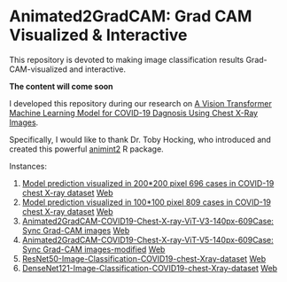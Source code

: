 # Animated2GradCAM:   Grad CAM Visualized & Interactive
This repository is devoted to making image classification results Grad-CAM-visualized and interactive.

**The content will come soon**

I developed this repository during our research on [A Vision Transformer Machine Learning Model for COVID-19 Dagnosis Using Chest X-Ray Images](https://github.com/TyBruceChen/Research-A-Fined-Tuned-ViT-for-COVID-19-Image-Auxiliary-Diagnosing/tree/main).

Specifically, I would like to thank Dr. Toby Hocking, who introduced and created this powerful [animint2](https://github.com/animint/animint2) R package.

Instances:
1. [Model prediction visualized in 200*200 pixel 696 cases in COVID-19 chest X-ray dataset](https://github.com/TyBruceChen/Animated2GradCAM-COVID19-Chest-X-ray-ViT-V2-200px-696Case) [Web](https://github.com/TyBruceChen/Animated2GradCAM-COVID19-Chest-X-ray-ViT-V1-100px-809Case)
2. [Model prediction visualized in 100*100 pixel 809 cases in COVID-19 chest X-ray dataset](https://github.com/TyBruceChen/Animated2GradCAM-COVID19-Chest-X-ray-ViT-V1-100px-809Case) [Web](https://tybrucechen.github.io/Animated2GradCAM-COVID19-Chest-X-ray-ViT-V2-200px-696Case/)
3. [Animated2GradCAM-COVID19-Chest-X-ray-ViT-V3-140px-609Case: Sync Grad-CAM images](https://github.com/TyBruceChen/Animated2GradCAM-COVID19-Chest-X-ray-ViT-V3-140px-609Case) [Web](https://tybrucechen.github.io/Animated2GradCAM-COVID19-Chest-X-ray-ViT-V3-140px-609Case/)
4. [Animated2GradCAM-COVID19-Chest-X-ray-ViT-V5-140px-609Case: Sync Grad-CAM images-modified](https://github.com/TyBruceChen/Animated2GradCAM-COVID19-Chest-X-ray-ViT-V5-140px-609Case--Final) [Web](https://tybrucechen.github.io/Animated2GradCAM-COVID19-Chest-X-ray-ViT-V5-140px-609Case--Final/)
5. [ResNet50-Image-Classification-COVID19-chest-Xray-dataset](https://github.com/TyBruceChen/TyBruceChen-Animated2GradCAM-COVID19-Chest-X-ray-ResNet50-140px-431Case) [Web](https://tybrucechen.github.io/TyBruceChen-Animated2GradCAM-COVID19-Chest-X-ray-ResNet50-140px-431Case/)
6. [DenseNet121-Image-Classification-COVID19-chest-Xray-dataset](https://github.com/TyBruceChen/Animated2GradCAM-COVID19-Chest-X-ray-DenseNet121-140px-431Case) [Web](https://tybrucechen.github.io/Animated2GradCAM-COVID19-Chest-X-ray-DenseNet121-140px-431Case/)
